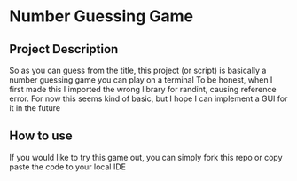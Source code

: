 # Number Guessing Game

## Project Description
So as you can guess from the title, this project (or script) is basically a number guessing game you can play on a terminal
To be honest, when I first made this I imported the wrong library for randint, causing reference error.
For now this seems kind of basic, but I hope I can implement a GUI for it in the future

## How to use
If you would like to try this game out, you can simply fork this repo or copy paste the code to your local IDE
